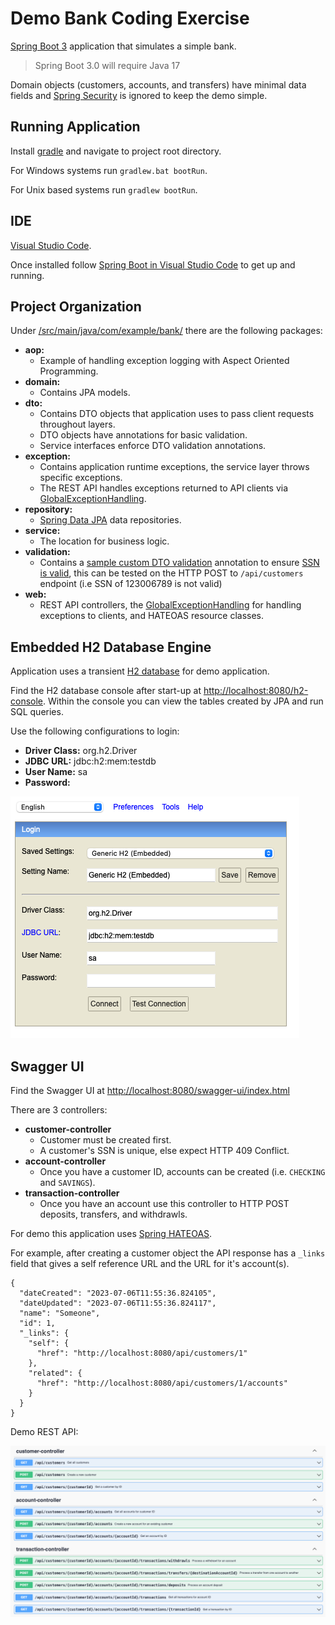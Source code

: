 # Demo Bank Coding Exercise

[Spring Boot 3](https://spring.io/blog/2022/05/24/preparing-for-spring-boot-3-0) application that simulates a simple bank.

> Spring Boot 3.0 will require Java 17

Domain objects (customers, accounts, and transfers) have minimal data fields and [Spring Security](https://spring.io/projects/spring-security) is ignored to keep the demo simple.

## Running Application

Install [gradle](https://gradle.org/install/) and navigate to project root directory.

For Windows systems run `gradlew.bat bootRun`.

For Unix based systems run `gradlew bootRun`.

## IDE
[Visual Studio Code](https://code.visualstudio.com). 

Once installed follow [Spring Boot in Visual Studio Code](https://code.visualstudio.com/docs/java/java-spring-boot) to get up and running.

## Project Organization

Under [/src/main/java/com/example/bank/](/src/main/java/com/example/bank/) there are the following packages:

* **aop:**
  * Example of handling exception logging with Aspect Oriented Programming.
* **domain:**
  * Contains JPA models.
* **dto:** 
  * Contains DTO objects that application uses to pass client requests throughout layers.
  * DTO objects have annotations for basic validation.
  * Service interfaces enforce DTO validation annotations.
* **exception:**
  * Contains application runtime exceptions, the service layer throws specific exceptions.
  * The REST API handles exceptions returned to API clients via [GlobalExceptionHandling](/src/main/java/com/example/bank/web/exception/GlobalExceptionHandling.java).
* **repository:**
  * [Spring Data JPA](https://docs.spring.io/spring-data/jpa/docs/current/reference/html/) data repositories.
* **service:**
  * The location for business logic.
* **validation:**
  * Contains a [sample custom DTO validation](/src/main/java/com/example/bank/validation/ValidSsnImpl.java) annotation to ensure [SSN is valid](https://en.wikipedia.org/wiki/Social_Security_number#Valid_SSNs), this can be tested on the HTTP POST to `/api/customers` endpoint (i.e SSN of 123006789 is not valid)
* **web:**
  * REST API controllers, the [GlobalExceptionHandling](/src/main/java/com/example/bank/web/exception/GlobalExceptionHandling.java) for handling exceptions to clients, and HATEOAS resource classes.


## Embedded H2 Database Engine

Application uses a transient [H2 database](https://www.h2database.com/html/main.html) for demo application.

Find the H2 database console after start-up at [http://localhost:8080/h2-console](http://localhost:8080/h2-console). Within the console you can view the tables created by JPA and run SQL queries.

Use the following configurations to login:

* **Driver Class:** org.h2.Driver
* **JDBC URL:** jdbc:h2:mem:testdb
* **User Name:** sa
* **Password:**

![H2 Console](/readme-images/h2-console.png)

## Swagger UI

Find the Swagger UI at [http://localhost:8080/swagger-ui/index.html](http://localhost:8080/swagger-ui/index.html)

There are 3 controllers:

* **customer-controller**
  * Customer must be created first.
  * A customer's SSN is unique, else expect HTTP 409 Conflict.
* **account-controller**
  * Once you have a customer ID, accounts can be created (i.e. `CHECKING` and `SAVINGS`).
* **transaction-controller**
  * Once you have an account use this controller to HTTP POST deposits, transfers, and withdrawls.

For demo this application uses [Spring HATEOAS](https://spring.io/projects/spring-hateoas).

For example, after creating a customer object the API response has a `_links` field that gives a self reference URL and the URL for it's account(s).

```
{
  "dateCreated": "2023-07-06T11:55:36.824105",
  "dateUpdated": "2023-07-06T11:55:36.824117",
  "name": "Someone",
  "id": 1,
  "_links": {
    "self": {
      "href": "http://localhost:8080/api/customers/1"
    },
    "related": {
      "href": "http://localhost:8080/api/customers/1/accounts"
    }
  }
}
```

Demo REST API:

![Swagger UI](/readme-images/swagger-ui.png)
